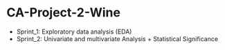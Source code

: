# CA-Project-2-Wine

- Sprint_1: Exploratory data analysis (EDA)
- Sprint_2: Univariate and multivariate Analysis + Statistical Significance

<!-- make this github ready -->

